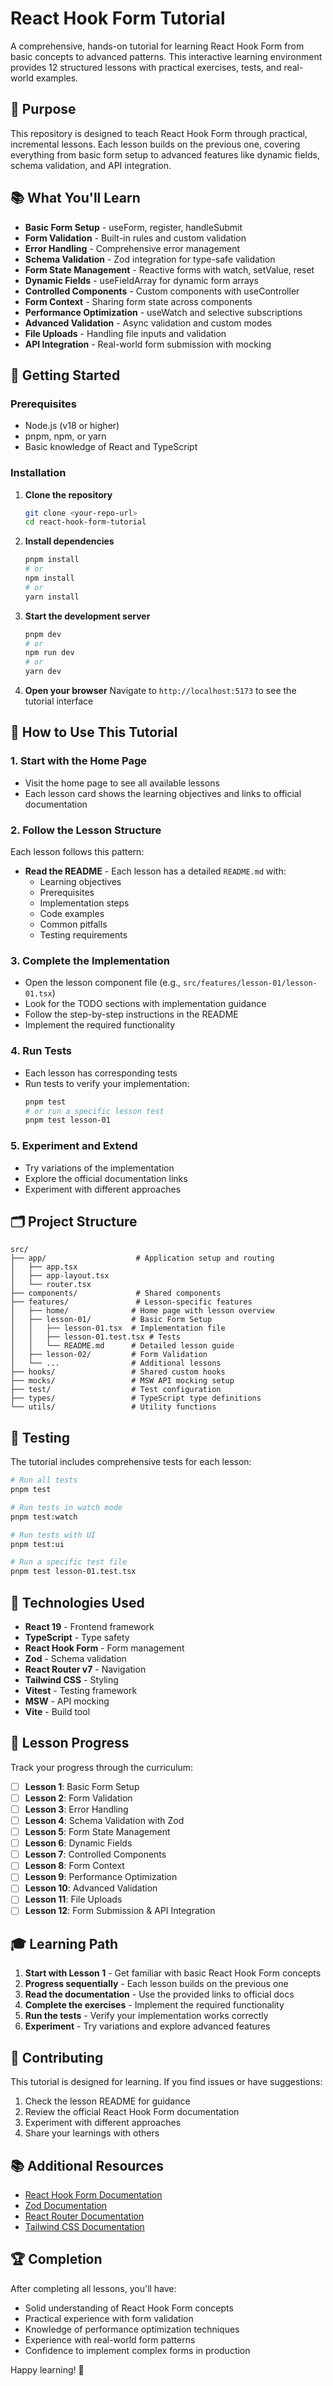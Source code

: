 # React Hook Form Tutorial

A comprehensive, hands-on tutorial for learning React Hook Form from basic concepts to advanced patterns. This interactive learning environment provides 12 structured lessons with practical exercises, tests, and real-world examples.

## 🎯 Purpose

This repository is designed to teach React Hook Form through practical, incremental lessons. Each lesson builds on the previous one, covering everything from basic form setup to advanced features like dynamic fields, schema validation, and API integration.

## 📚 What You'll Learn

- **Basic Form Setup** - useForm, register, handleSubmit
- **Form Validation** - Built-in rules and custom validation
- **Error Handling** - Comprehensive error management
- **Schema Validation** - Zod integration for type-safe validation
- **Form State Management** - Reactive forms with watch, setValue, reset
- **Dynamic Fields** - useFieldArray for dynamic form arrays
- **Controlled Components** - Custom components with useController
- **Form Context** - Sharing form state across components
- **Performance Optimization** - useWatch and selective subscriptions
- **Advanced Validation** - Async validation and custom modes
- **File Uploads** - Handling file inputs and validation
- **API Integration** - Real-world form submission with mocking

## 🚀 Getting Started

### Prerequisites
- Node.js (v18 or higher)
- pnpm, npm, or yarn
- Basic knowledge of React and TypeScript

### Installation

1. **Clone the repository**
   ```bash
   git clone <your-repo-url>
   cd react-hook-form-tutorial
   ```

2. **Install dependencies**
   ```bash
   pnpm install
   # or
   npm install
   # or
   yarn install
   ```

3. **Start the development server**
   ```bash
   pnpm dev
   # or
   npm run dev
   # or
   yarn dev
   ```

4. **Open your browser**
   Navigate to `http://localhost:5173` to see the tutorial interface

## 📖 How to Use This Tutorial

### 1. Start with the Home Page
- Visit the home page to see all available lessons
- Each lesson card shows the learning objectives and links to official documentation

### 2. Follow the Lesson Structure
Each lesson follows this pattern:
- **Read the README** - Each lesson has a detailed `README.md` with:
  - Learning objectives
  - Prerequisites
  - Implementation steps
  - Code examples
  - Common pitfalls
  - Testing requirements

### 3. Complete the Implementation
- Open the lesson component file (e.g., `src/features/lesson-01/lesson-01.tsx`)
- Look for the TODO sections with implementation guidance
- Follow the step-by-step instructions in the README
- Implement the required functionality

### 4. Run Tests
- Each lesson has corresponding tests
- Run tests to verify your implementation:
  ```bash
  pnpm test
  # or run a specific lesson test
  pnpm test lesson-01
  ```

### 5. Experiment and Extend
- Try variations of the implementation
- Explore the official documentation links
- Experiment with different approaches

## 🗂️ Project Structure

```
src/
├── app/                    # Application setup and routing
│   ├── app.tsx
│   ├── app-layout.tsx
│   └── router.tsx
├── components/             # Shared components
├── features/               # Lesson-specific features
│   ├── home/              # Home page with lesson overview
│   ├── lesson-01/         # Basic Form Setup
│   │   ├── lesson-01.tsx  # Implementation file
│   │   ├── lesson-01.test.tsx # Tests
│   │   └── README.md      # Detailed lesson guide
│   ├── lesson-02/         # Form Validation
│   └── ...                # Additional lessons
├── hooks/                 # Shared custom hooks
├── mocks/                 # MSW API mocking setup
├── test/                  # Test configuration
├── types/                 # TypeScript type definitions
└── utils/                 # Utility functions
```

## 🧪 Testing

The tutorial includes comprehensive tests for each lesson:

```bash
# Run all tests
pnpm test

# Run tests in watch mode
pnpm test:watch

# Run tests with UI
pnpm test:ui

# Run a specific test file
pnpm test lesson-01.test.tsx
```

## 🔧 Technologies Used

- **React 19** - Frontend framework
- **TypeScript** - Type safety
- **React Hook Form** - Form management
- **Zod** - Schema validation
- **React Router v7** - Navigation
- **Tailwind CSS** - Styling
- **Vitest** - Testing framework
- **MSW** - API mocking
- **Vite** - Build tool

## 📝 Lesson Progress

Track your progress through the curriculum:

- [ ] **Lesson 1**: Basic Form Setup
- [ ] **Lesson 2**: Form Validation  
- [ ] **Lesson 3**: Error Handling
- [ ] **Lesson 4**: Schema Validation with Zod
- [ ] **Lesson 5**: Form State Management
- [ ] **Lesson 6**: Dynamic Fields
- [ ] **Lesson 7**: Controlled Components
- [ ] **Lesson 8**: Form Context
- [ ] **Lesson 9**: Performance Optimization
- [ ] **Lesson 10**: Advanced Validation
- [ ] **Lesson 11**: File Uploads
- [ ] **Lesson 12**: Form Submission & API Integration

## 🎓 Learning Path

1. **Start with Lesson 1** - Get familiar with basic React Hook Form concepts
2. **Progress sequentially** - Each lesson builds on the previous one
3. **Read the documentation** - Use the provided links to official docs
4. **Complete the exercises** - Implement the required functionality
5. **Run the tests** - Verify your implementation works correctly
6. **Experiment** - Try variations and explore advanced features

## 🤝 Contributing

This tutorial is designed for learning. If you find issues or have suggestions:

1. Check the lesson README for guidance
2. Review the official React Hook Form documentation
3. Experiment with different approaches
4. Share your learnings with others

## 📚 Additional Resources

- [React Hook Form Documentation](https://react-hook-form.com/docs)
- [Zod Documentation](https://zod.dev/)
- [React Router Documentation](https://reactrouter.com/)
- [Tailwind CSS Documentation](https://tailwindcss.com/)

## 🏆 Completion

After completing all lessons, you'll have:
- Solid understanding of React Hook Form concepts
- Practical experience with form validation
- Knowledge of performance optimization techniques
- Experience with real-world form patterns
- Confidence to implement complex forms in production

Happy learning! 🚀